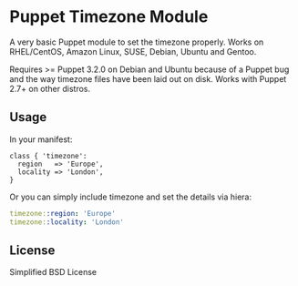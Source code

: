 # Puppet Timezone Module #

A very basic Puppet module to set the timezone properly.  Works on
RHEL/CentOS, Amazon Linux, SUSE, Debian, Ubuntu and Gentoo.

Requires >= Puppet 3.2.0 on Debian and Ubuntu because of a Puppet bug
and the way timezone files have been laid out on disk.
Works with Puppet 2.7+ on other distros.

## Usage ##

In your manifest:
```puppet
class { 'timezone':
  region   => 'Europe',
  locality => 'London',
}
```
Or you can simply include timezone and set the details via hiera:
```yaml
timezone::region: 'Europe'
timezone::locality: 'London'
```

## License

Simplified BSD License
